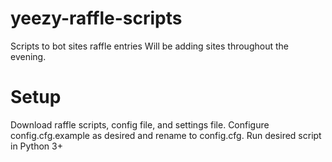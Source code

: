 # yeezy-raffle-scripts
Scripts to bot sites raffle entries
Will be adding sites throughout the evening.

# Setup
Download raffle scripts, config file, and settings file.
Configure config.cfg.example as desired and rename to config.cfg.
Run desired script in Python 3+
